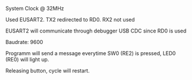 System Clock @ 32MHz

Used EUSART2. TX2 redirected to RD0. RX2 not used

EUSART2 will communicate through debugger USB CDC since RD0 is used

Baudrate: 9600

Programm will send a message everytime SW0 (RE2) is pressed, LED0 (RE0) will light up.

Releasing button, cycle will restart.
